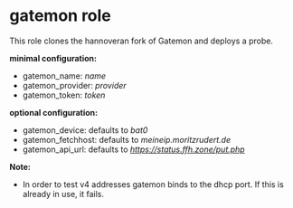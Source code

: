 # gatemon role

This role clones the hannoveran fork of Gatemon and deploys a probe.

**minimal configuration:**
- gatemon_name: *name*
- gatemon_provider: *provider*
- gatemon_token: *token*

**optional configuration:**
- gatemon_device: defaults to *bat0*
- gatemon_fetchhost: defaults to *meineip.moritzrudert.de*
- gatemon_api_url: defaults to *https://status.ffh.zone/put.php*

**Note:**
- In order to test v4 addresses gatemon binds to the dhcp port. If this is already in use, it fails.
